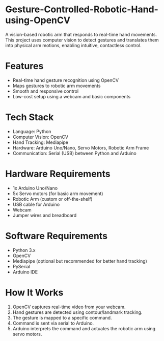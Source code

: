 # Gesture-Controlled-Robotic-Hand-using-OpenCV
A vision-based robotic arm that responds to real-time hand movements. This project uses computer vision to detect gestures and translates them into physical arm motions, enabling intuitive, contactless control.

# Features

- Real-time hand gesture recognition using OpenCV
- Maps gestures to robotic arm movements
- Smooth and responsive control
- Low-cost setup using a webcam and basic components

# Tech Stack

- Language: Python
- Computer Vision: OpenCV
- Hand Tracking: Mediapipe 
- Hardware: Arduino Uno/Nano, Servo Motors, Robotic Arm Frame
- Communication: Serial (USB) between Python and Arduino

# Hardware Requirements

- 1x Arduino Uno/Nano  
- 5x Servo motors (for basic arm movement)  
- Robotic Arm (custom or off-the-shelf)  
- USB cable for Arduino  
- Webcam  
- Jumper wires and breadboard  

 # Software Requirements

- Python 3.x  
- OpenCV  
- Mediapipe (optional but recommended for better hand tracking)  
- PySerial  
- Arduino IDE  

# How It Works

1. OpenCV captures real-time video from your webcam.  
2. Hand gestures are detected using contour/landmark tracking.  
3. The gesture is mapped to a specific command.  
4. Command is sent via serial to Arduino.  
5. Arduino interprets the command and actuates the robotic arm using servo motors.



